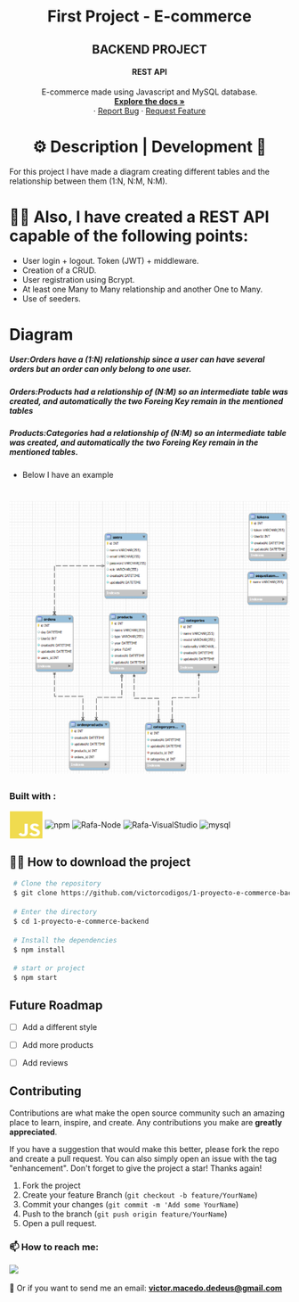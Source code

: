 <h1 align="center"> First Project - E-commerce</h1>

 <h2 align="center">BACKEND PROJECT</h2>
 <h4 align="center">REST API </h4>

  <p align="center">
    E-commerce made using Javascript and MySQL database.
    <br />
    <a href="https://github.com/victorcodigos/1-proyecto-e-commerce-backend"><strong>Explore the docs »</strong></a>
    <br />
    ·
    <a href="https://github.com/victorcodigos/1-proyecto-e-commerce-backend/issues">Report Bug</a>
    ·
    <a href="https://github.com/victorcodigos/1-proyecto-e-commerce-backend/issues">Request Feature</a>
  </p>
</div>

# <h1 align="center"> ⚙️ Description | Development 🔧 </h1>

For this project I have made a diagram creating different tables and the relationship between them (1:N, N:M, N:M).

#  🧑‍💻 Also, I have created a REST API capable of the following points:

- User login + logout. Token (JWT) + middleware.
- Creation of a CRUD.
- User registration using Bcrypt.
- At least one Many to Many relationship and another One to Many.
- Use of seeders.

# Diagram


##### User:Orders have a (1:N) relationship since a user can have several orders but an order can only belong to one user.

##### Orders:Products had a relationship of (N:M) so an intermediate table was created, and automatically the two Foreing Key remain in the mentioned tables

##### Products:Categories had a relationship of (N:M) so an intermediate table was created, and automatically the two Foreing Key remain in the mentioned tables.

- Below I have an example

<h1 aligh="center"> </h1> 

<h1>
  <img src="assets/rightOne.png"> </img>
  
  </h1> 


### Built with :

<img align="center" alt="Rafa-Js" height="50" width="60" src="https://raw.githubusercontent.com/devicons/devicon/master/icons/javascript/javascript-plain.svg">

<img align="center" alt="npm" height="50" width="60" src="https://cdn.jsdelivr.net/gh/devicons/devicon/icons/npm/npm-original-wordmark.svg">

<img align="center" alt="Rafa-Node" height="50" width="60" src="https://cdn.jsdelivr.net/gh/devicons/devicon/icons/nodejs/nodejs-original.svg">

<img align="center" alt="Rafa-VisualStudio" height="50" width="60" src="https://cdn.svgporn.com/logos/visual-studio-code.svg">

<img align="center" alt="mysql" height="50" width="60" src="https://cdn.jsdelivr.net/gh/devicons/devicon/icons/mysql/mysql-plain.svg">


##  👩‍💻 How to download the project

```bash
 # Clone the repository
 $ git clone https://github.com/victorcodigos/1-proyecto-e-commerce-backend
 
 # Enter the directory
 $ cd 1-proyecto-e-commerce-backend

 # Install the dependencies
 $ npm install

 # start or project
 $ npm start 

```


## Future Roadmap

- [ ] Add a different style
- [ ] Add more products
- [ ] Add reviews


## Contributing

Contributions are what make the open source community such an amazing place to learn, inspire, and create. Any contributions you make are **greatly appreciated**.

If you have a suggestion that would make this better, please fork the repo and create a pull request. You can also simply open an issue with the tag "enhancement".
Don't forget to give the project a star! Thanks again!

1. Fork the project
2. Create your feature Branch (`git checkout -b feature/YourName`)
3. Commit your changes (`git commit -m 'Add some YourName`)
4. Push to the branch (`git push origin feature/YourName`)
5. Open a pull request.


### 📫 How to reach me:


<a href="https://www.linkedin.com/in/victor-macedo-4a8901210/" target="_blank"><img src="https://img.shields.io/badge/-LinkedIn-%230077B5?style=for-the-badge&logo=linkedin&logoColor=white" target="_blank"></a>

📩 Or if you want to send me an email: **victor.macedo.dedeus@gmail.com**

